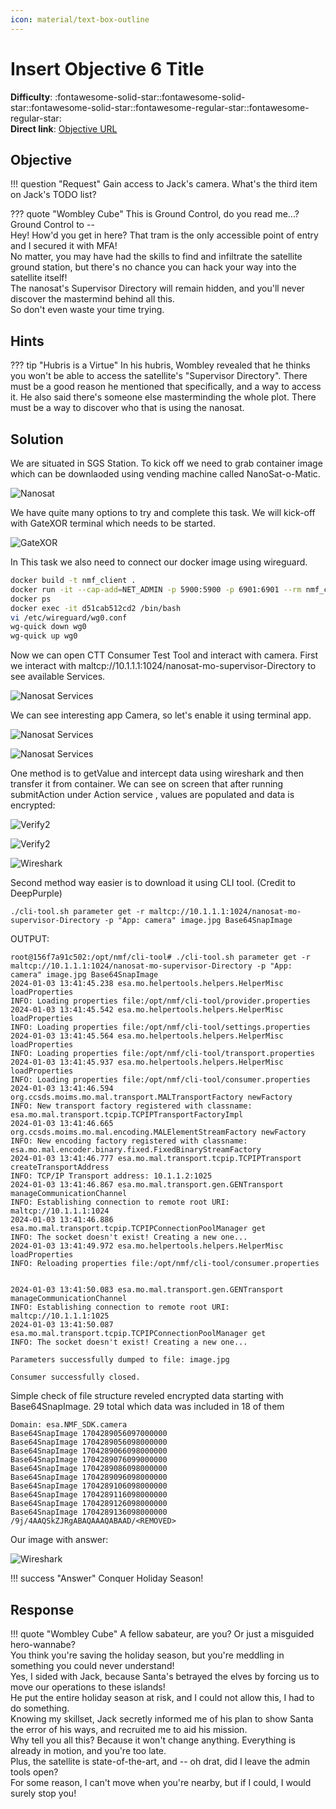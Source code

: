 ```yaml
---
icon: material/text-box-outline
---
```


# Insert Objective 6 Title

**Difficulty**: :fontawesome-solid-star::fontawesome-solid-star::fontawesome-solid-star::fontawesome-regular-star::fontawesome-regular-star:<br/>
**Direct link**: [Objective URL](https://nanosat.one)

## Objective

!!! question "Request"
    Gain access to Jack's camera. What's the third item on Jack's TODO list?

??? quote "Wombley Cube"
    This is Ground Control, do you read me...? Ground Control to -- <br/>
    Hey! How'd you get in here? That tram is the only accessible point of entry and I secured it with MFA!<br/>
    No matter, you may have had the skills to find and infiltrate the satellite ground station, but there's no chance you can hack your way into the satellite itself!<br/>
    The nanosat's Supervisor Directory will remain hidden, and you'll never discover the mastermind behind all this.<br/>
    So don't even waste your time trying.<br/>

## Hints

??? tip "Hubris is a Virtue"
    In his hubris, Wombley revealed that he thinks you won't be able to access the satellite's "Supervisor Directory". There must be a good reason he mentioned that specifically, and a way to access it. He also said there's someone else masterminding the whole plot. There must be a way to discover who that is using the nanosat.


## Solution

We are situated in SGS Station. To kick off we need to grab container image which can be downlaoded using vending machine called NanoSat-o-Matic.

![Nanosat](../img/objectives/o21/nanosat.png)

We have quite many options to try and complete this task. We will kick-off with GateXOR terminal which needs to be started.

![GateXOR](../img/objectives/o21/gatexor.png)

In This task we also need to connect our docker image using wireguard.
```sh
docker build -t nmf_client .
docker run -it --cap-add=NET_ADMIN -p 5900:5900 -p 6901:6901 --rm nmf_client
docker ps
docker exec -it d51cab512cd2 /bin/bash
vi /etc/wireguard/wg0.conf
wg-quick down wg0
wg-quick up wg0
```
Now we can open CTT Consumer Test Tool and interact with camera. First we interact with maltcp://10.1.1.1:1024/nanosat-mo-supervisor-Directory to see available Services.

![Nanosat Services](../img/objectives/o21/services.png)

We can see interesting app Camera, so let's enable it using terminal app.

![Nanosat Services](../img/objectives/o21/cameraapp.png)

![Nanosat Services](../img/objectives/o21/verify.png)



One method is to getValue and intercept data using wireshark and then transfer it from container. We can see on screen that after running submitAction under Action service , values are populated and data is encrypted:

![Verify2](../img/objectives/o21/getImage.png.png)

![Verify2](../img/objectives/o21/verify2.png)

![Wireshark](../img/objectives/o21/wireshark.png)

Second method way easier is to download it using CLI tool. (Credit to DeepPurple)
```
./cli-tool.sh parameter get -r maltcp://10.1.1.1:1024/nanosat-mo-supervisor-Directory -p "App: camera" image.jpg Base64SnapImage
```

OUTPUT:
```
root@156f7a91c502:/opt/nmf/cli-tool# ./cli-tool.sh parameter get -r maltcp://10.1.1.1:1024/nanosat-mo-supervisor-Directory -p "App: camera" image.jpg Base64SnapImage
2024-01-03 13:41:45.238 esa.mo.helpertools.helpers.HelperMisc loadProperties
INFO: Loading properties file:/opt/nmf/cli-tool/provider.properties
2024-01-03 13:41:45.542 esa.mo.helpertools.helpers.HelperMisc loadProperties
INFO: Loading properties file:/opt/nmf/cli-tool/settings.properties
2024-01-03 13:41:45.564 esa.mo.helpertools.helpers.HelperMisc loadProperties
INFO: Loading properties file:/opt/nmf/cli-tool/transport.properties
2024-01-03 13:41:45.937 esa.mo.helpertools.helpers.HelperMisc loadProperties
INFO: Loading properties file:/opt/nmf/cli-tool/consumer.properties
2024-01-03 13:41:46.594 org.ccsds.moims.mo.mal.transport.MALTransportFactory newFactory
INFO: New transport factory registered with classname: esa.mo.mal.transport.tcpip.TCPIPTransportFactoryImpl
2024-01-03 13:41:46.665 org.ccsds.moims.mo.mal.encoding.MALElementStreamFactory newFactory
INFO: New encoding factory registered with classname: esa.mo.mal.encoder.binary.fixed.FixedBinaryStreamFactory
2024-01-03 13:41:46.777 esa.mo.mal.transport.tcpip.TCPIPTransport createTransportAddress
INFO: TCP/IP Transport address: 10.1.1.2:1025
2024-01-03 13:41:46.867 esa.mo.mal.transport.gen.GENTransport manageCommunicationChannel
INFO: Establishing connection to remote root URI: maltcp://10.1.1.1:1024
2024-01-03 13:41:46.886 esa.mo.mal.transport.tcpip.TCPIPConnectionPoolManager get
INFO: The socket doesn't exist! Creating a new one...
2024-01-03 13:41:49.972 esa.mo.helpertools.helpers.HelperMisc loadProperties
INFO: Reloading properties file:/opt/nmf/cli-tool/consumer.properties


2024-01-03 13:41:50.083 esa.mo.mal.transport.gen.GENTransport manageCommunicationChannel
INFO: Establishing connection to remote root URI: maltcp://10.1.1.1:1025
2024-01-03 13:41:50.087 esa.mo.mal.transport.tcpip.TCPIPConnectionPoolManager get
INFO: The socket doesn't exist! Creating a new one...

Parameters successfully dumped to file: image.jpg

Consumer successfully closed.
```

Simple check of file structure reveled  encrypted data starting with Base64SnapImage. 29 total which data was included in 18 of them
```
Domain: esa.NMF_SDK.camera
Base64SnapImage	1704289056097000000	
Base64SnapImage	1704289056098000000	
Base64SnapImage	1704289066098000000	
Base64SnapImage	1704289076099000000	
Base64SnapImage	1704289086098000000	
Base64SnapImage	1704289096098000000	
Base64SnapImage	1704289106098000000	
Base64SnapImage	1704289116098000000	
Base64SnapImage	1704289126098000000	
Base64SnapImage	1704289136098000000	/9j/4AAQSkZJRgABAQAAAQABAAD/<REMOVED>
```
Our image with answer:


![Wireshark](../img/objectives/o21/answer.png)

!!! success "Answer"
    Conquer Holiday Season!

## Response

!!! quote "Wombley Cube"
    A fellow sabateur, are you? Or just a misguided hero-wannabe?<br/>
    You think you're saving the holiday season, but you're meddling in something you could never understand!<br/>
    Yes, I sided with Jack, because Santa's betrayed the elves by forcing us to move our operations to these islands!<br/>
    He put the entire holiday season at risk, and I could not allow this, I had to do something.<br/>
    Knowing my skillset, Jack secretly informed me of his plan to show Santa the error of his ways, and recruited me to aid his mission.<br/>
    Why tell you all this? Because it won't change anything. Everything is already in motion, and you're too late.<br/>
    Plus, the satellite is state-of-the-art, and -- oh drat, did I leave the admin tools open?<br/>
    For some reason, I can't move when you're nearby, but if I could, I would surely stop you!<br/>
